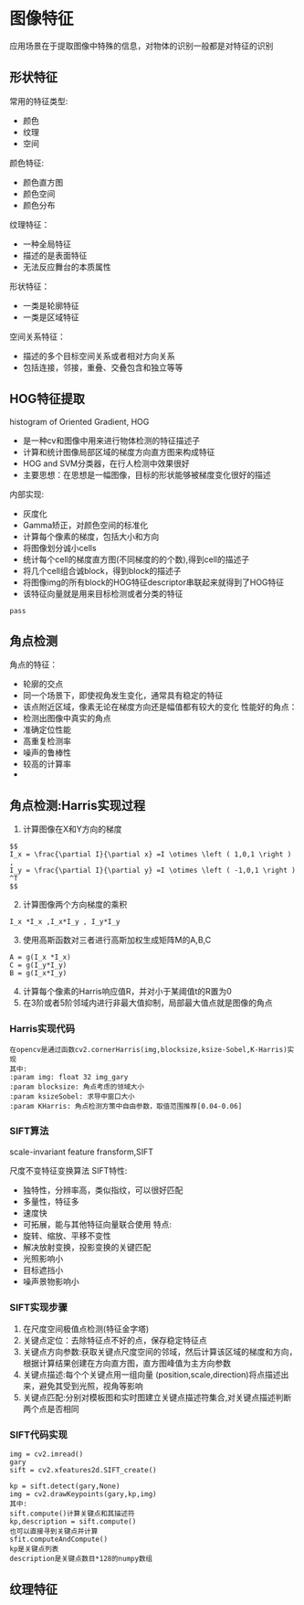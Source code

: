 # 图像特征
应用场景在于提取图像中特殊的信息，对物体的识别一般都是对特征的识别

## 形状特征
常用的特征类型:
- 颜色
- 纹理
- 空间

颜色特征:
- 颜色直方图
- 颜色空间
- 颜色分布

纹理特征：
- 一种全局特征
- 描述的是表面特征
- 无法反应舞台的本质属性


形状特征：
- 一类是轮廓特征
- 一类是区域特征

空间关系特征：
- 描述的多个目标空间关系或者相对方向关系
- 包括连接，邻接，重叠、交叠包含和独立等等

## HOG特征提取
histogram of Oriented Gradient, HOG

- 是一种cv和图像中用来进行物体检测的特征描述子
- 计算和统计图像局部区域的梯度方向直方图来构成特征
- HOG and SVM分类器，在行人检测中效果很好
- 主要思想：在思想是一幅图像，目标的形状能够被梯度变化很好的描述

内部实现:
- 灰度化
- Gamma矫正，对颜色空间的标准化
- 计算每个像素的梯度，包括大小和方向
- 将图像划分诚小cells
- 统计每个cell的梯度直方图(不同梯度的的个数),得到cell的描述子
- 将几个cell组合诚block，得到block的描述子
- 将图像img的所有block的HOG特征descriptor串联起来就得到了HOG特征
- 该特征向量就是用来目标检测或者分类的特征

```
pass
```
  
## 角点检测
角点的特征：
- 轮廓的交点
- 同一个场景下，即使视角发生变化，通常具有稳定的特征
- 该点附近区域，像素无论在梯度方向还是幅值都有较大的变化
性能好的角点：
- 检测出图像中真实的角点
- 准确定位性能
- 高重复检测率
- 噪声的鲁棒性
- 较高的计算率
-
## 角点检测:Harris实现过程
1. 计算图像在X和Y方向的梯度
```
$$ 
I_x = \frac{\partial I}{\partial x} =I \otimes \left ( 1,0,1 \right ) ,
I_y = \frac{\partial I}{\partial y} =I \otimes \left ( -1,0,1 \right ) ^T
$$
```
2. 计算图像两个方向梯度的乘积
````
I_x *I_x ,I_x*I_y , I_y*I_y
````
3. 使用高斯函数对三者进行高斯加权生成矩阵M的A,B,C
```
A = g(I_x *I_x)
C = g(I_y*I_y)
B = g(I_x*I_y)
```
4. 计算每个像素的Harris响应值R，并对小于某阈值t的R置为0
5. 在3阶或者5阶邻域内进行非最大值抑制，局部最大值点就是图像的角点

### Harris实现代码
```
在opencv是通过函数cv2.cornerHarris(img,blocksize,ksize-Sobel,K-Harris)实现
其中:
:param img: float 32 img_gary
:param blocksize: 角点考虑的领域大小
:param ksizeSobel: 求导中窗口大小
:param KHarris: 角点检测方策中自由参数，取值范围推荐[0.04-0.06]
```

### SIFT算法
scale-invariant feature fransform,SIFT

尺度不变特征变换算法
SIFT特性:
- 独特性，分辨率高，类似指纹，可以很好匹配
- 多量性，特征多
- 速度快
- 可拓展，能与其他特征向量联合使用
特点:
- 旋转、缩放、平移不变性
- 解决放射变换，投影变换的关键匹配
- 光照影响小
- 目标遮挡小
- 噪声景物影响小

### SIFT实现步骤
1. 在尺度空间极值点检测(特征金字塔)
2. 关键点定位：去除特征点不好的点，保存稳定特征点
3. 关键点方向参数:获取关键点尺度空间的邻域，然后计算该区域的梯度和方向，根据计算结果创建在方向直方图，直方图峰值为主方向参数
4. 关键点描述:每个个关键点用一组向量 (position,scale,direction)将点描述出来，避免其受到光照，视角等影响
5. 关键点匹配:分别对模板图和实时图建立关键点描述符集合,对关键点描述判断两个点是否相同

### SIFT代码实现
```
img = cv2.imread()
gary
sift = cv2.xfeatures2d.SIFT_create()

kp = sift.detect(gary,None)
img = cv2.drawKeypoints(gary,kp,img)
其中:
sift.compute()计算关键点和其描述符
kp,description = sift.compute()
也可以直接寻到关键点并计算
sfit.computeAndCompute()
kp是关键点列表
description是关键点数目*128的numpy数组
```

## 纹理特征


















